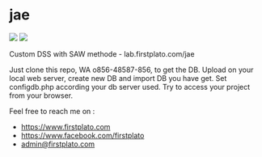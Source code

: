 # jae

<img src="https://img.shields.io/github/license/ipang-dwi/xdesktop.svg" /> <img src="https://img.shields.io/badge/lab-firstplato.com-red.svg" />

Custom DSS with SAW methode - lab.firstplato.com/jae

Just clone this repo, WA o856-48587-856, to get the DB. Upload on your local web server, create new DB and import DB you have get. Set configdb.php according your db server used. Try to access your project from your browser.

Feel free to reach me on :
- https://www.firstplato.com
- https://www.facebook.com/firstplato
- admin@firstplato.com
